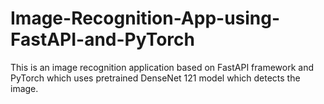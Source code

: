 # Image-Recognition-App-using-FastAPI-and-PyTorch
This is an image recognition application based on FastAPI framework and PyTorch which uses pretrained DenseNet 121 model which detects the image.
